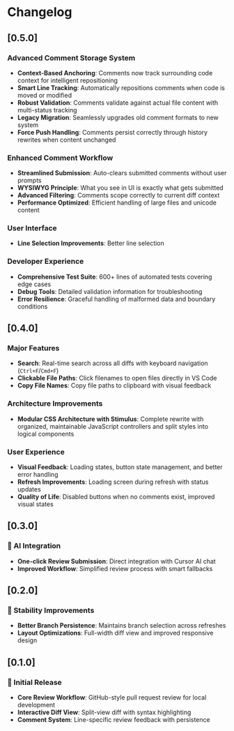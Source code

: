 # Changelog

## [0.5.0]

### Advanced Comment Storage System
- **Context-Based Anchoring**: Comments now track surrounding code context for intelligent repositioning
- **Smart Line Tracking**: Automatically repositions comments when code is moved or modified
- **Robust Validation**: Comments validate against actual file content with multi-status tracking
- **Legacy Migration**: Seamlessly upgrades old comment formats to new system
- **Force Push Handling**: Comments persist correctly through history rewrites when content unchanged

### Enhanced Comment Workflow
- **Streamlined Submission**: Auto-clears submitted comments without user prompts
- **WYSIWYG Principle**: What you see in UI is exactly what gets submitted
- **Advanced Filtering**: Comments scope correctly to current diff context
- **Performance Optimized**: Efficient handling of large files and unicode content

### User Interface
- **Line Selection Improvements**: Better line selection

### Developer Experience
- **Comprehensive Test Suite**: 600+ lines of automated tests covering edge cases
- **Debug Tools**: Detailed validation information for troubleshooting
- **Error Resilience**: Graceful handling of malformed data and boundary conditions

## [0.4.0]

### Major Features
- **Search**: Real-time search across all diffs with keyboard navigation (`Ctrl+F`/`Cmd+F`)
- **Clickable File Paths**: Click filenames to open files directly in VS Code
- **Copy File Names**: Copy file paths to clipboard with visual feedback

### Architecture Improvements
- **Modular CSS Architecture with Stimulus**: Complete rewrite with organized, maintainable JavaScript controllers and split styles into logical components

### User Experience
- **Visual Feedback**: Loading states, button state management, and better error handling
- **Refresh Improvements**: Loading screen during refresh with status updates
- **Quality of Life**: Disabled buttons when no comments exist, improved visual states

## [0.3.0]

### 🚀 AI Integration
- **One-click Review Submission**: Direct integration with Cursor AI chat
- **Improved Workflow**: Simplified review process with smart fallbacks

## [0.2.0]

### 🔧 Stability Improvements
- **Better Branch Persistence**: Maintains branch selection across refreshes
- **Layout Optimizations**: Full-width diff view and improved responsive design

## [0.1.0]

### 🎉 Initial Release
- **Core Review Workflow**: GitHub-style pull request review for local development
- **Interactive Diff View**: Split-view diff with syntax highlighting
- **Comment System**: Line-specific review feedback with persistence
